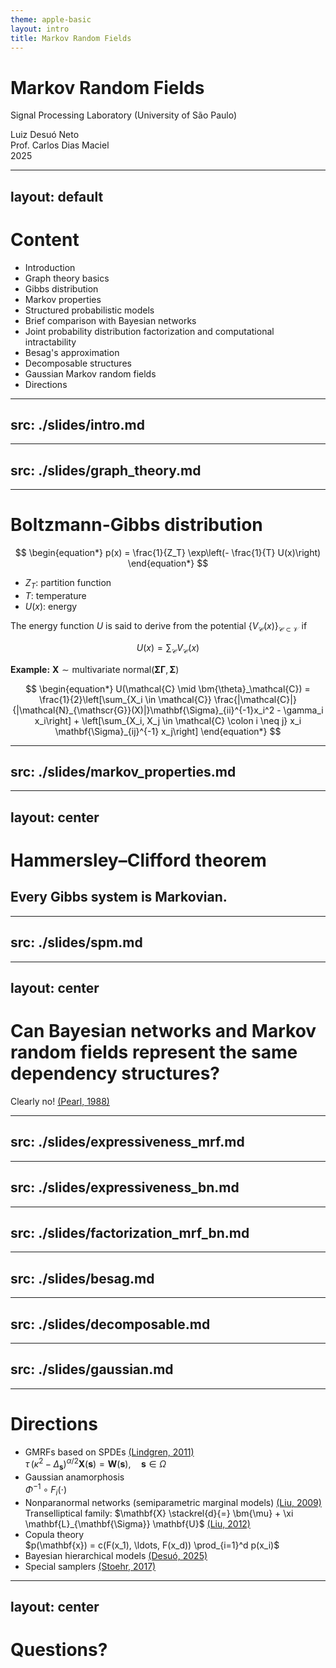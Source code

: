 ```yaml
---
theme: apple-basic
layout: intro
title: Markov Random Fields
---
```


# Markov Random Fields

Signal Processing Laboratory (University of São Paulo)

<div class="absolute bottom-10">
  <div class="font-700">
    Luiz Desuó Neto<br>
    Prof. Carlos Dias Maciel<br>
    <span class="text-sm mt-2 block">2025</span>
  </div>
</div>

---
layout: default
---

# Content

- Introduction
- Graph theory basics
- Gibbs distribution
- Markov properties
- Structured probabilistic models
- Brief comparison with Bayesian networks
- Joint probability distribution factorization and computational intractability
- Besag's approximation
- Decomposable structures
- Gaussian Markov random fields
- Directions

---
src: ./slides/intro.md
---

---
src: ./slides/graph_theory.md
---

---

# Boltzmann-Gibbs distribution

$$
\begin{equation*}
p(x) = \frac{1}{Z_T} \exp\left(- \frac{1}{T} U(x)\right)
\end{equation*}
$$

- $Z_T$: partition function
- $T$: temperature
- $U(x)$: energy

The energy function $U$ is said to derive from the potential $\{V_{\mathcal{C}}(x)\}_{\mathcal{C} \subset \mathscr{V}}$ if

$$
\begin{equation*}
U(x) = \sum_{\mathcal{C}} V_{\mathcal{C}}(x)
\end{equation*}
$$

**Example:** $\mathbf{X} \sim \textsf{multivariate normal}(\boldsymbol{\boldsymbol{\Sigma}\Gamma}, \boldsymbol{\Sigma})$

$$
\begin{equation*}
U(\mathcal{C} \mid \bm{\theta}_\mathcal{C}) = \frac{1}{2}\left[\sum_{X_i \in \mathcal{C}} \frac{|\mathcal{C}|}{|\mathcal{N}_{\mathscr{G}}(X)|}\mathbf{\Sigma}_{ii}^{-1}x_i^2 - \gamma_i x_i\right] + \left[\sum_{X_i, X_j \in \mathcal{C} \colon i \neq j} x_i \mathbf{\Sigma}_{ij}^{-1} x_j\right]
\end{equation*}
$$

---
src: ./slides/markov_properties.md
---

---
layout: center
---

# Hammersley–Clifford theorem

## Every Gibbs system is Markovian.

---
src: ./slides/spm.md
---

---
layout: center
---

# Can Bayesian networks and Markov random fields represent the same dependency structures?

Clearly no! [(Pearl, 1988)](https://doi.org/10.1016/C2009-0-27609-4)

---
src: ./slides/expressiveness_mrf.md
---

---
src: ./slides/expressiveness_bn.md
---

---
src: ./slides/factorization_mrf_bn.md
---

---
src: ./slides/besag.md
---

---
src: ./slides/decomposable.md
---

---
src: ./slides/gaussian.md
---

---

# Directions

- GMRFs based on SPDEs [(Lindgren, 2011)](https://doi.org/10.1111/j.1467-9868.2011.00777.x)  
$\tau \, (\kappa^2 - \Delta_{\mathbf{s}})^{\alpha/2} \mathbf{X}(\mathbf{s}) = \mathbf{W}(\mathbf{s}) , \quad \mathbf{s} \in \Omega$
- Gaussian anamorphosis  
$\Phi^{-1} \circ F_i (\cdot)$
- Nonparanormal networks (semiparametric marginal models) [(Liu, 2009)](https://www.jmlr.org/papers/v10/liu09a.html)  
Transelliptical family: $\mathbf{X} \stackrel{d}{=} \bm{\mu} + \xi \mathbf{L}_{\mathbf{\Sigma}} \mathbf{U}$ [(Liu, 2012)](https://proceedings.neurips.cc/paper/2012/hash/af8d1eb220186400c494db7091e402b0-Abstract.html)
- Copula theory  
$p(\mathbf{x}) = c(F(x_1), \ldots, F(x_d)) \prod_{i=1}^d p(x_i)$
- Bayesian hierarchical models [(Desuó, 2025)](https://doi.org/10.1016/j.eswa.2025.127137)
- Special samplers [(Stoehr, 2017)](https://doi.org/10.1080/10618600.2018.1506346)

---
layout: center
---

# Questions?